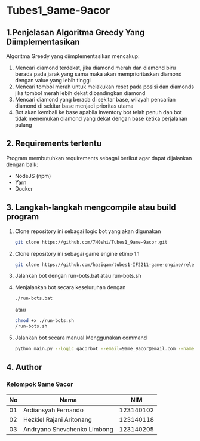 # Tubes1_9ame-9acor
## 1.Penjelasan Algoritma Greedy Yang Diimplementasikan
Algoritma Greedy yang diimplementasikan mencakup:
1) Mencari diamond terdekat, jika diamond merah dan diamond biru berada pada jarak yang sama maka akan memprioritaskan diamond dengan value yang lebih tinggi
2) Mencari tombol merah untuk melakukan reset pada posisi dan diamonds jika tombol merah lebih dekat dibandingkan diamond
3) Mencari diamond yang berada di sekitar base, wilayah pencarian diamond di sekitar base menjadi prioritas utama
4) Bot akan kembali ke base apabila inventory bot telah penuh dan bot tidak menemukan diamond yang dekat dengan base ketika perjalanan pulang

## 2. Requirements tertentu
Program membutuhkan requirements sebagai berikut agar dapat dijalankan dengan baik:
- NodeJS (npm)
- Yarn
- Docker 

## 3. Langkah-langkah mengcompile atau build program
1. Clone repository ini sebagai logic bot yang akan digunakan
   ```bash
   git clone https://github.com/7H0shi/Tubes1_9ame-9acor.git

2. Clone repository ini sebagai game engine etimo 1.1
   ```bash
   git clone https://github.com/haziqam/tubes1-IF2211-game-engine/releases/tag/v1.1.0

3. Jalankan bot dengan run-bots.bat atau run-bots.sh
   
4. Menjalankan bot secara keseluruhan dengan
   ```bash
   ./run-bots.bat
   ```
   atau
   ```bash
   chmod +x ./run-bots.sh
   /run-bots.sh
   
5. Jalankan bot secara manual
   Menggunakan command
   ```bash
   python main.py --logic gacorbot --email=9ame_9acor@email.com --name=gacorbot --password=123456 --team etimo

## 4. Author
### Kelompok 9ame 9acor
| No | Nama | NIM  | 
| -- | ------------- | ------------- | 
| 01 | Ardiansyah Fernando  | 123140102 | 
| 02 | Hezkiel Rajani Aritonang | 123140118 |
| 03 | Andryano Shevchenko Limbong | 123140205  |



